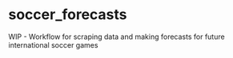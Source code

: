 # soccer_forecasts
WIP - Workflow for scraping data and making forecasts for future international soccer games
